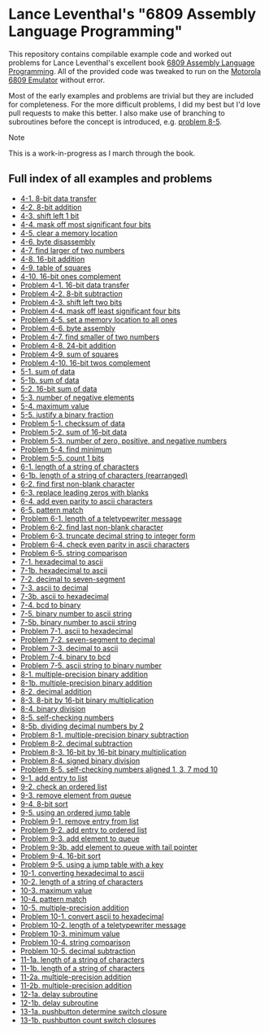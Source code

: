 # Lance Leventhal's "6809 Assembly Language Programming"
This repository contains compilable example code and worked out
problems for Lance Leventhal's excellent book [6809 Assembly Language Programming](https://colorcomputerarchive.com/repo/Documents/Books/6809%20Assembly%20Language%20Programming%20(Lance%20Leventhal).pdf).
All of the provided code was tweaked to run on the [Motorola 6809 Emulator](https://6809.uk/) without error.

Most of the early examples and problems are trivial but they are
included for completeness. For the more difficult problems, I did
my best but I'd love pull requests to make this better. I also make
use of branching to subroutines before the concept is introduced,
e.g. [problem 8-5](chap08/problems/problem-8-5.asm?plain=1).

> [!NOTE]
> This is a work-in-progress as I march through the book.

## Full index of all examples and problems
* [4-1. 8-bit data transfer](./chap04/4-1.asm?plaintext=1)
* [4-2. 8-bit addition](./chap04/4-2.asm?plaintext=1)
* [4-3. shift left 1 bit](./chap04/4-3.asm?plaintext=1)
* [4-4. mask off most significant four bits](./chap04/4-4.asm?plaintext=1)
* [4-5. clear a memory location](./chap04/4-5.asm?plaintext=1)
* [4-6. byte disassembly](./chap04/4-6.asm?plaintext=1)
* [4-7. find larger of two numbers](./chap04/4-7.asm?plaintext=1)
* [4-8. 16-bit addition ](./chap04/4-8.asm?plaintext=1)
* [4-9. table of squares](./chap04/4-9.asm?plaintext=1)
* [4-10. 16-bit ones complement](./chap04/4-10.asm?plaintext=1)
* [Problem 4-1. 16-bit data transfer](./chap04/problems/problem-4-1.asm?plaintext=1)
* [Problem 4-2. 8-bit subtraction](./chap04/problems/problem-4-2.asm?plaintext=1)
* [Problem 4-3. shift left two bits](./chap04/problems/problem-4-3.asm?plaintext=1)
* [Problem 4-4. mask off least significant four bits](./chap04/problems/problem-4-4.asm?plaintext=1)
* [Problem 4-5. set a memory location to all ones](./chap04/problems/problem-4-5.asm?plaintext=1)
* [Problem 4-6. byte assembly](./chap04/problems/problem-4-6.asm?plaintext=1)
* [Problem 4-7. find smaller of two numbers](./chap04/problems/problem-4-7.asm?plaintext=1)
* [Problem 4-8. 24-bit addition](./chap04/problems/problem-4-8.asm?plaintext=1)
* [Problem 4-9. sum of squares](./chap04/problems/problem-4-9.asm?plaintext=1)
* [Problem 4-10. 16-bit twos complement](./chap04/problems/problem-4-10.asm?plaintext=1)
* [5-1. sum of data](./chap05/5-1.asm?plaintext=1)
* [5-1b. sum of data](./chap05/5-1b.asm?plaintext=1)
* [5-2. 16-bit sum of data](./chap05/5-2.asm?plaintext=1)
* [5-3. number of negative elements](./chap05/5-3.asm?plaintext=1)
* [5-4. maximum value](./chap05/5-4.asm?plaintext=1)
* [5-5. justify a binary fraction](./chap05/5-5.asm?plaintext=1)
* [Problem 5-1. checksum of data](./chap05/problems/problem-5-1.asm?plaintext=1)
* [Problem 5-2. sum of 16-bit data](./chap05/problems/problem-5-2.asm?plaintext=1)
* [Problem 5-3. number of zero, positive, and negative numbers](./chap05/problems/problem-5-3.asm?plaintext=1)
* [Problem 5-4. find minimum](./chap05/problems/problem-5-4.asm?plaintext=1)
* [Problem 5-5. count 1 bits](./chap05/problems/problem-5-5.asm?plaintext=1)
* [6-1. length of a string of characters](./chap06/6-1.asm?plaintext=1)
* [6-1b. length of a string of characters (rearranged)](./chap06/6-1b.asm?plaintext=1)
* [6-2. find first non-blank character](./chap06/6-2.asm?plaintext=1)
* [6-3. replace leading zeros with blanks](./chap06/6-3.asm?plaintext=1)
* [6-4. add even parity to ascii characters](./chap06/6-4.asm?plaintext=1)
* [6-5. pattern match](./chap06/6-5.asm?plaintext=1)
* [Problem 6-1. length of a teletypewriter message](./chap06/problems/problem-6-1.asm?plaintext=1)
* [Problem 6-2. find last non-blank character](./chap06/problems/problem-6-2.asm?plaintext=1)
* [Problem 6-3. truncate decimal string to integer form](./chap06/problems/problem-6-3.asm?plaintext=1)
* [Problem 6-4. check even parity in ascii characters](./chap06/problems/problem-6-4.asm?plaintext=1)
* [Problem 6-5. string comparison](./chap06/problems/problem-6-5.asm?plaintext=1)
* [7-1. hexadecimal to ascii](./chap07/7-1.asm?plaintext=1)
* [7-1b. hexadecimal to ascii](./chap07/7-1b.asm?plaintext=1)
* [7-2. decimal to seven-segment](./chap07/7-2.asm?plaintext=1)
* [7-3. ascii to decimal](./chap07/7-3.asm?plaintext=1)
* [7-3b. ascii to hexadecimal](./chap07/7-3b.asm?plaintext=1)
* [7-4. bcd to binary](./chap07/7-4.asm?plaintext=1)
* [7-5. binary number to ascii string](./chap07/7-5.asm?plaintext=1)
* [7-5b. binary number to ascii string](./chap07/7-5b.asm?plaintext=1)
* [Problem 7-1. ascii to hexadecimal](./chap07/problems/problem-7-1.asm?plaintext=1)
* [Problem 7-2. seven-segment to decimal](./chap07/problems/problem-7-2.asm?plaintext=1)
* [Problem 7-3. decimal to ascii](./chap07/problems/problem-7-3.asm?plaintext=1)
* [Problem 7-4. binary to bcd](./chap07/problems/problem-7-4.asm?plaintext=1)
* [Problem 7-5. ascii string to binary number](./chap07/problems/problem-7-5.asm?plaintext=1)
* [8-1. multiple-precision binary addition](./chap08/8-1.asm?plaintext=1)
* [8-1b. multiple-precision binary addition](./chap08/8-1b.asm?plaintext=1)
* [8-2. decimal addition](./chap08/8-2.asm?plaintext=1)
* [8-3. 8-bit by 16-bit binary multiplication](./chap08/8-3.asm?plaintext=1)
* [8-4. binary division](./chap08/8-4.asm?plaintext=1)
* [8-5. self-checking numbers](./chap08/8-5.asm?plaintext=1)
* [8-5b. dividing decimal numbers by 2](./chap08/8-5b.asm?plaintext=1)
* [Problem 8-1. multiple-precision binary subtraction](./chap08/problems/problem-8-1.asm?plaintext=1)
* [Problem 8-2. decimal subtraction](./chap08/problems/problem-8-2.asm?plaintext=1)
* [Problem 8-3. 16-bit by 16-bit binary multiplication](./chap08/problems/problem-8-3.asm?plaintext=1)
* [Problem 8-4. signed binary division](./chap08/problems/problem-8-4.asm?plaintext=1)
* [Problem 8-5. self-checking numbers aligned 1, 3, 7 mod 10](./chap08/problems/problem-8-5.asm?plaintext=1)
* [9-1. add entry to list](./chap09/9-1.asm?plaintext=1)
* [9-2. check an ordered list](./chap09/9-2.asm?plaintext=1)
* [9-3. remove element from queue](./chap09/9-3.asm?plaintext=1)
* [9-4. 8-bit sort](./chap09/9-4.asm?plaintext=1)
* [9-5. using an ordered jump table](./chap09/9-5.asm?plaintext=1)
* [Problem 9-1. remove entry from list](./chap09/problems/problem-9-1.asm?plaintext=1)
* [Problem 9-2. add entry to ordered list](./chap09/problems/problem-9-2.asm?plaintext=1)
* [Problem 9-3. add element to queue](./chap09/problems/problem-9-3.asm?plaintext=1)
* [Problem 9-3b. add element to queue with tail pointer](./chap09/problems/problem-9-3b.asm?plaintext=1)
* [Problem 9-4. 16-bit sort](./chap09/problems/problem-9-4.asm?plaintext=1)
* [Problem 9-5. using a jump table with a key](./chap09/problems/problem-9-5.asm?plaintext=1)
* [10-1. converting hexadecimal to ascii](./chap10/10-1.asm?plaintext=1)
* [10-2. length of a string of characters](./chap10/10-2.asm?plaintext=1)
* [10-3. maximum value](./chap10/10-3.asm?plaintext=1)
* [10-4. pattern match](./chap10/10-4.asm?plaintext=1)
* [10-5. multiple-precision addition](./chap10/10-5.asm?plaintext=1)
* [Problem 10-1. convert ascii to hexadecimal](./chap10/problems/problem-10-1.asm?plaintext=1)
* [Problem 10-2. length of a teletypewriter message](./chap10/problems/problem-10-2.asm?plaintext=1)
* [Problem 10-3. minimum value](./chap10/problems/problem-10-3.asm?plaintext=1)
* [Problem 10-4. string comparison](./chap10/problems/problem-10-4.asm?plaintext=1)
* [Problem 10-5. decimal subtraction](./chap10/problems/problem-10-5.asm?plaintext=1)
* [11-1a. length of a string of characters](./chap11/11-1a.asm?plaintext=1)
* [11-1b. length of a string of characters](./chap11/11-1b.asm?plaintext=1)
* [11-2a. multiple-precision addition](./chap11/11-2a.asm?plaintext=1)
* [11-2b. multiple-precision addition](./chap11/11-2b.asm?plaintext=1)
* [12-1a. delay subroutine](./chap12/12-1a.asm?plaintext=1)
* [12-1b. delay subroutine](./chap12/12-1b.asm?plaintext=1)
* [13-1a. pushbutton determine switch closure](./chap13/13-1a.asm?plaintext=1)
* [13-1b. pushbutton count switch closures](./chap13/13-1b.asm?plaintext=1)
